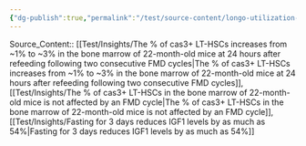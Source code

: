 ```yaml
---
{"dg-publish":true,"permalink":"/test/source-content/longo-utilization-fasting-mimicking-diet2023-figure-1-c/"}
---
```



Source_Content:: [[Test/Insights/The % of cas3+ LT-HSCs increases from ~1% to ~3% in the bone marrow of 22-month-old mice at 24 hours after refeeding following two consecutive FMD cycles\|The % of cas3+ LT-HSCs increases from ~1% to ~3% in the bone marrow of 22-month-old mice at 24 hours after refeeding following two consecutive FMD cycles]], [[Test/Insights/The % of cas3+ LT-HSCs in the bone marrow of 22-month-old mice is not affected by an FMD cycle\|The % of cas3+ LT-HSCs in the bone marrow of 22-month-old mice is not affected by an FMD cycle]], [[Test/Insights/Fasting for 3 days reduces IGF1 levels by as much as 54%\|Fasting for 3 days reduces IGF1 levels by as much as 54%]]